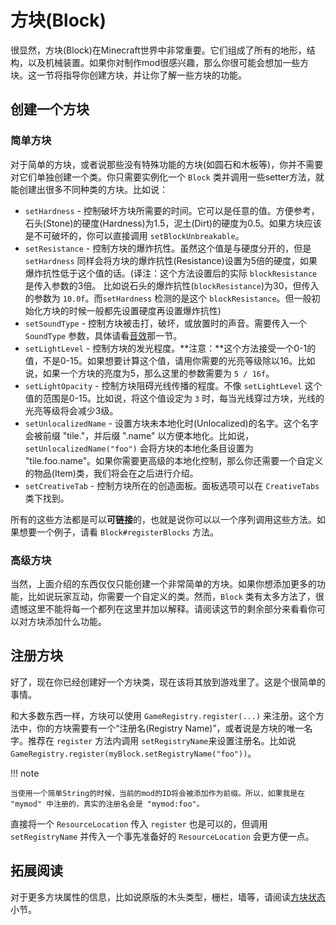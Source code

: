方块(Block)
==========

很显然，方块(Block)在Minecraft世界中非常重要。它们组成了所有的地形，结构，以及机械装置。如果你对制作mod很感兴趣，那么你很可能会想加一些方块。这一节将指导你创建方块，并让你了解一些方块的功能。

创建一个方块
-----------

### 简单方块

对于简单的方块，或者说那些没有特殊功能的方块(如圆石和木板等)，你并不需要对它们单独创建一个类。你只需要实例化一个 `Block` 类并调用一些setter方法，就能创建出很多不同种类的方块。比如说：

- `setHardness` - 控制破坏方块所需要的时间。它可以是任意的值。方便参考，石头(Stone)的硬度(Hardness)为1.5，泥土(Dirt)的硬度为0.5。如果方块应该是不可破坏的，你可以直接调用 `setBlockUnbreakable`。
- `setResistance` - 控制方块的爆炸抗性。虽然这个值是与硬度分开的，但是 `setHardness` 同样会将方块的爆炸抗性(Resistance)设置为5倍的硬度，如果爆炸抗性低于这个值的话。(译注：这个方法设置后的实际 `blockResistance` 是传入参数的3倍。 比如说石头的爆炸抗性(`blockResistance`)为30，但传入的参数为 `10.0f`。而`setHardness` 检测的是这个 `blockResistance`。但一般初始化方块的时候一般都先设置硬度再设置爆炸抗性)
- `setSoundType` - 控制方块被击打，破坏，或放置时的声音。需要传入一个 `SoundType` 参数，具体请看[音效]那一节。
- `setLightLevel` - 控制方块的发光程度。**注意：**这个方法接受一个0-1的值，不是0-15。如果想要计算这个值，请用你需要的光亮等级除以16。比如说，如果一个方块的亮度为5，那么这里的参数需要为 `5 / 16f`。
- `setLightOpacity` - 控制方块阻碍光线传播的程度。不像 `setLightLevel` 这个值的范围是0-15。比如说，将这个值设定为 `3` 时，每当光线穿过方块，光线的光亮等级将会减少3级。
- `setUnlocalizedName` - 设置方块未本地化时(Unlocalized)的名字。这个名字会被前缀 "tile."，并后缀 ".name" 以方便本地化。比如说，`setUnlocalizedName("foo")` 会将方块的本地化条目设置为 "tile.foo.name"。如果你需要更高级的本地化控制，那么你还需要一个自定义的物品(Item)类，我们将会在之后进行介绍。
- `setCreativeTab` - 控制方块所在的创造面板。面板选项可以在 `CreativeTabs` 类下找到。

所有的这些方法都是可以**可链接**的，也就是说你可以以一个序列调用这些方法。如果想要一个例子，请看 `Block#registerBlocks` 方法。

### 高级方块

当然，上面介绍的东西仅仅只能创建一个非常简单的方块。如果你想添加更多的功能，比如说玩家互动，你需要一个自定义的类。然而，`Block` 类有太多方法了，很遗憾这里不能将每一个都列在这里并加以解释。请阅读这节的剩余部分来看看你可以对方块添加什么功能。

注册方块
-------

好了，现在你已经创建好一个方块类，现在该将其放到游戏里了。这是个很简单的事情。

和大多数东西一样，方块可以使用 `GameRegistry.register(...)` 来注册。这个方法中，你的方块需要有一个“注册名(Registry Name)”，或者说是方块的唯一名字。推荐在 `register` 方法内调用 `setRegistryName`来设置注册名。比如说 `GameRegistry.register(myBlock.setRegistryName("foo"))`。

!!! note

	当使用一个简单String的时候，当前的mod的ID将会被添加作为前缀。所以，如果我是在 "mymod" 中注册的，真实的注册名会是 "mymod:foo"。

直接将一个 `ResourceLocation` 传入 `register` 也是可以的，但调用 `setRegistryName` 并传入一个事先准备好的 `ResourceLocation` 会更方便一点。

拓展阅读
-------

对于更多方块属性的信息，比如说原版的木头类型，栅栏，墙等，请阅读[方块状态]小节。

[音效]: ../effects/sounds.md
[方块状态]: ../blockstates/states.md